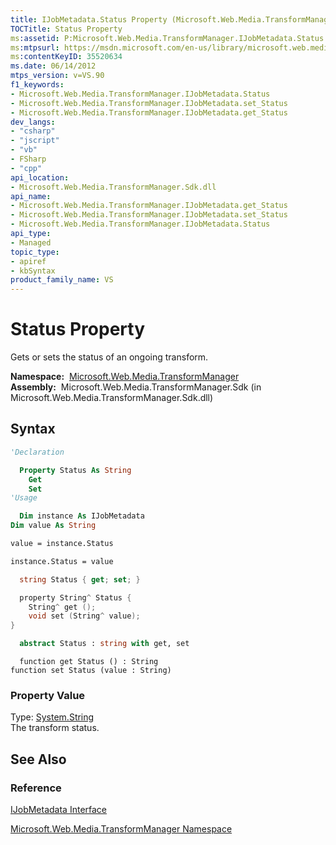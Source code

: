 ```yaml
---
title: IJobMetadata.Status Property (Microsoft.Web.Media.TransformManager)
TOCTitle: Status Property
ms:assetid: P:Microsoft.Web.Media.TransformManager.IJobMetadata.Status
ms:mtpsurl: https://msdn.microsoft.com/en-us/library/microsoft.web.media.transformmanager.ijobmetadata.status(v=VS.90)
ms:contentKeyID: 35520634
ms.date: 06/14/2012
mtps_version: v=VS.90
f1_keywords:
- Microsoft.Web.Media.TransformManager.IJobMetadata.Status
- Microsoft.Web.Media.TransformManager.IJobMetadata.set_Status
- Microsoft.Web.Media.TransformManager.IJobMetadata.get_Status
dev_langs:
- "csharp"
- "jscript"
- "vb"
- FSharp
- "cpp"
api_location:
- Microsoft.Web.Media.TransformManager.Sdk.dll
api_name:
- Microsoft.Web.Media.TransformManager.IJobMetadata.get_Status
- Microsoft.Web.Media.TransformManager.IJobMetadata.set_Status
- Microsoft.Web.Media.TransformManager.IJobMetadata.Status
api_type:
- Managed
topic_type:
- apiref
- kbSyntax
product_family_name: VS
---
```


# Status Property

Gets or sets the status of an ongoing transform.

**Namespace:**  [Microsoft.Web.Media.TransformManager](microsoft-web-media-transformmanager-namespace.md)  
**Assembly:**  Microsoft.Web.Media.TransformManager.Sdk (in Microsoft.Web.Media.TransformManager.Sdk.dll)

## Syntax

```vb
'Declaration

  Property Status As String
    Get
    Set
'Usage

  Dim instance As IJobMetadata
Dim value As String

value = instance.Status

instance.Status = value
```

```csharp
  string Status { get; set; }
```

```cpp
  property String^ Status {
    String^ get ();
    void set (String^ value);
}
```

``` fsharp
  abstract Status : string with get, set
```

```jscript
  function get Status () : String
function set Status (value : String)
```

### Property Value

Type: [System.String](https://msdn.microsoft.com/library/s1wwdcbf)  
The transform status.  

## See Also

### Reference

[IJobMetadata Interface](ijobmetadata-interface-microsoft-web-media-transformmanager.md)

[Microsoft.Web.Media.TransformManager Namespace](microsoft-web-media-transformmanager-namespace.md)

